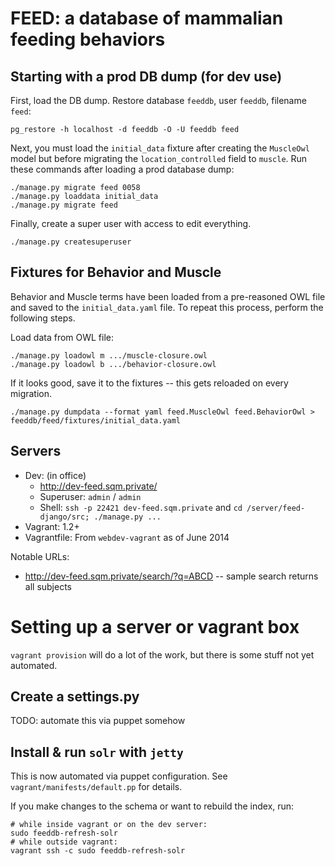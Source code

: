 FEED: a database of mammalian feeding behaviors
====

Starting with a prod DB dump (for dev use)
----

First, load the DB dump. Restore database `feeddb`, user `feeddb`, filename `feed`:

```
pg_restore -h localhost -d feeddb -O -U feeddb feed
```

Next, you must load the `initial_data` fixture after creating the `MuscleOwl` model but before migrating the `location_controlled` field to `muscle`. Run these commands after loading a prod database dump:

```
./manage.py migrate feed 0058
./manage.py loaddata initial_data
./manage.py migrate feed
```

Finally, create a super user with access to edit everything. 

`./manage.py createsuperuser`

Fixtures for Behavior and Muscle
----

Behavior and Muscle terms have been loaded from a pre-reasoned OWL file and saved to the `initial_data.yaml` file. To repeat this process, perform the following steps.

Load data from OWL file:

```
./manage.py loadowl m .../muscle-closure.owl
./manage.py loadowl b .../behavior-closure.owl
```

If it looks good, save it to the fixtures -- this gets reloaded on every migration.

```
./manage.py dumpdata --format yaml feed.MuscleOwl feed.BehaviorOwl > feeddb/feed/fixtures/initial_data.yaml
```

Servers
----

 * Dev: (in office)
   * http://dev-feed.sqm.private/ 
   * Superuser: `admin` / `admin`
   * Shell: `ssh -p 22421 dev-feed.sqm.private` and `cd /server/feed-django/src; ./manage.py ...`
 * Vagrant: 1.2+
 * Vagrantfile: From `webdev-vagrant` as of June 2014

Notable URLs:

 * http://dev-feed.sqm.private/search/?q=ABCD -- sample search returns all subjects

Setting up a server or vagrant box
====

`vagrant provision` will do a lot of the work, but there is some stuff not yet
automated.

Create a settings.py
----

TODO: automate this via puppet somehow

Install & run `solr` with `jetty`
----

This is now automated via puppet configuration. See `vagrant/manifests/default.pp` for details.

If you make changes to the schema or want to rebuild the index, run:

```
# while inside vagrant or on the dev server:
sudo feeddb-refresh-solr
# while outside vagrant:
vagrant ssh -c sudo feeddb-refresh-solr
```
